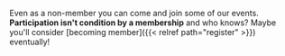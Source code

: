 Even as a non-member you can come and join some of our events.
__Participation isn't condition by a membership__ and who knows?
Maybe you'll consider [becoming member]({{< relref path="register" >}}) eventually!
